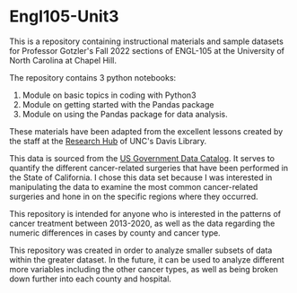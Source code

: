 # Engl105-Unit3
This is a repository containing instructional materials and sample datasets for Professor Gotzler's Fall 2022 sections of ENGL-105 at the University of North Carolina at Chapel Hill.

The repository contains 3 python notebooks:
1. Module on basic topics in coding with Python3
2. Module on getting started with the Pandas package 
3. Module on using the Pandas package for data analysis. 

These materials have been adapted from the excellent lessons created by the staff at the [Research Hub](https://library.unc.edu/data/) of UNC's Davis Library. 

This data is sourced from the [US Government Data Catalog](https://catalog.data.gov/dataset/number-of-cancer-surgeries-volume-performed-in-california-hospitals-6e092). It serves to quantify the different cancer-related surgeries that have been performed in the State of California. I chose this data set because I was interested in manipulating the data to examine the most common cancer-related surgeries and hone in on the specific regions where they occurred. 

This repository is intended for anyone who is interested in the patterns of cancer treatment between 2013-2020, as well as the data regarding the numeric differences in cases by county and cancer type. 

This repository was created in order to analyze smaller subsets of data within the greater dataset. In the future, it can be used to analyze different more variables including the other cancer types, as well as being broken down further into each county and hospital. 
